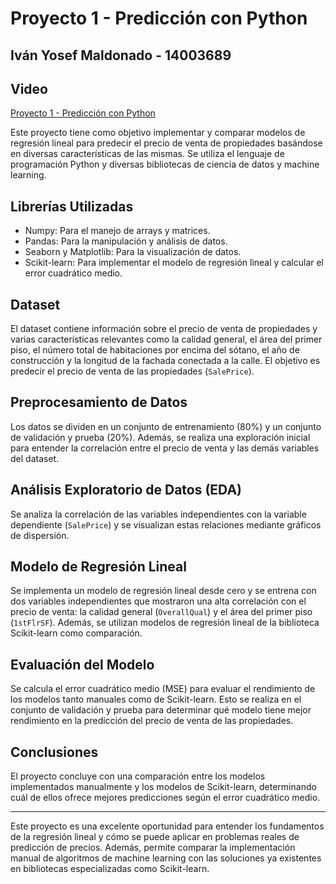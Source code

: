 # Proyecto 1 - Predicción con Python

## Iván Yosef Maldonado - 14003689

## Video

[Proyecto 1 - Predicción con Python]()

Este proyecto tiene como objetivo implementar y comparar modelos de regresión lineal para predecir el precio de venta de propiedades basándose en diversas características de las mismas. Se utiliza el lenguaje de programación Python y diversas bibliotecas de ciencia de datos y machine learning.

## Librerías Utilizadas

- Numpy: Para el manejo de arrays y matrices.
- Pandas: Para la manipulación y análisis de datos.
- Seaborn y Matplotlib: Para la visualización de datos.
- Scikit-learn: Para implementar el modelo de regresión lineal y calcular el error cuadrático medio.

## Dataset

El dataset contiene información sobre el precio de venta de propiedades y varias características relevantes como la calidad general, el área del primer piso, el número total de habitaciones por encima del sótano, el año de construcción y la longitud de la fachada conectada a la calle. El objetivo es predecir el precio de venta de las propiedades (`SalePrice`).

## Preprocesamiento de Datos

Los datos se dividen en un conjunto de entrenamiento (80%) y un conjunto de validación y prueba (20%). Además, se realiza una exploración inicial para entender la correlación entre el precio de venta y las demás variables del dataset.

## Análisis Exploratorio de Datos (EDA)

Se analiza la correlación de las variables independientes con la variable dependiente (`SalePrice`) y se visualizan estas relaciones mediante gráficos de dispersión.

## Modelo de Regresión Lineal

Se implementa un modelo de regresión lineal desde cero y se entrena con dos variables independientes que mostraron una alta correlación con el precio de venta: la calidad general (`OverallQual`) y el área del primer piso (`1stFlrSF`). Además, se utilizan modelos de regresión lineal de la biblioteca Scikit-learn como comparación.

## Evaluación del Modelo

Se calcula el error cuadrático medio (MSE) para evaluar el rendimiento de los modelos tanto manuales como de Scikit-learn. Esto se realiza en el conjunto de validación y prueba para determinar qué modelo tiene mejor rendimiento en la predicción del precio de venta de las propiedades.

## Conclusiones

El proyecto concluye con una comparación entre los modelos implementados manualmente y los modelos de Scikit-learn, determinando cuál de ellos ofrece mejores predicciones según el error cuadrático medio.

---

Este proyecto es una excelente oportunidad para entender los fundamentos de la regresión lineal y cómo se puede aplicar en problemas reales de predicción de precios. Además, permite comparar la implementación manual de algoritmos de machine learning con las soluciones ya existentes en bibliotecas especializadas como Scikit-learn.
